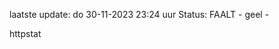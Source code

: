 laatste update: 
do 30-11-2023 23:24   uur 
Status: FAALT - geel - 
<div class="service Y">httpstat</div>